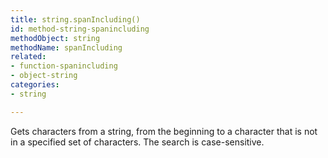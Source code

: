 ```yaml
---
title: string.spanIncluding()
id: method-string-spanincluding
methodObject: string
methodName: spanIncluding
related:
- function-spanincluding
- object-string
categories:
- string

---
```


Gets characters from a string, from the beginning to a
        character that is not in a specified set of characters. The
        search is case-sensitive.